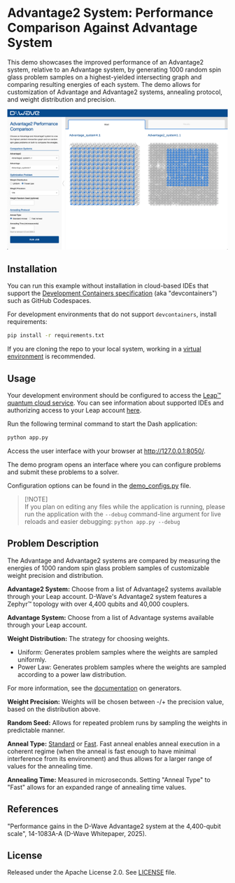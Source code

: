 # Advantage2 System: Performance Comparison Against Advantage System

This demo showcases the improved performance of an Advantage2 system, relative to an Advantage
system, by generating 1000 random spin glass problem samples on a highest-yielded intersecting
graph and comparing resulting energies of each system. The demo
allows for customization of Advantage and Advantage2 systems, annealing protocol, and weight
distribution and precision.

![Demo Example](static/demo.png)

<!-- Below is boilerplate instructions to be included, as is, in the final demo. -->

## Installation
You can run this example without installation in cloud-based IDEs that support the
[Development Containers specification](https://containers.dev/supporting) (aka "devcontainers")
such as GitHub Codespaces.

For development environments that do not support `devcontainers`, install requirements:

```bash
pip install -r requirements.txt
```

If you are cloning the repo to your local system, working in a
[virtual environment](https://docs.python.org/3/library/venv.html) is recommended.

## Usage
Your development environment should be configured to access the
[Leap&trade; quantum cloud service](https://docs.ocean.dwavesys.com/en/stable/overview/sapi.html).
You can see information about supported IDEs and authorizing access to your Leap account
[here](https://docs.dwavesys.com/docs/latest/doc_leap_dev_env.html).

Run the following terminal command to start the Dash application:

```bash
python app.py
```

Access the user interface with your browser at http://127.0.0.1:8050/.

The demo program opens an interface where you can configure problems and submit these problems to
a solver.

Configuration options can be found in the [demo_configs.py](demo_configs.py) file.

> [!NOTE]\
> If you plan on editing any files while the application is running, please run the application
with the `--debug` command-line argument for live reloads and easier debugging:
`python app.py --debug`

## Problem Description
The Advantage and Advantage2 systems are compared by measuring the energies of 1000 random spin
glass problem samples of customizable weight precision and distribution.


**Advantage2 System:** Choose from a list of Advantage2 systems available through your Leap account.
D-Wave's Advantage2 system features a Zephyr&trade; topology with over 4,400 qubits and 40,000
couplers.

**Advantage System:** Choose from a list of Advantage systems available through your Leap account.

**Weight Distribution:** The strategy for choosing weights.
- Uniform: Generates problem samples where the weights are sampled uniformly.
- Power Law: Generates problem samples where the weights are sampled according to a power law
distribution.

For more information, see the
[documentation](https://docs.dwavequantum.com/en/latest/ocean/api_ref_dimod/generators.html#random)
on generators.

**Weight Precision:** Weights will be chosen between -/+ the precision value, based on the
distribution above.

**Random Seed:** Allows for repeated problem runs by sampling the weights in predictable manner.

**Anneal Type:**
[Standard](https://docs.dwavequantum.com/en/latest/quantum_research/annealing.html#qpu-annealprotocol-standard)
or
[Fast](https://docs.dwavequantum.com/en/latest/quantum_research/annealing.html#qpu-annealprotocol-fast).
Fast anneal enables anneal execution in a coherent regime (when the anneal is fast enough to have
minimal interference from its environment) and thus allows for a larger range of values for the
annealing time.

**Annealing Time:** Measured in microseconds. Setting "Anneal Type" to "Fast" allows for an expanded
range of annealing time values.

## References

"Performance gains in the D-Wave Advantage2 system at the 4,400-qubit scale", 14-1083A-A
(D-Wave Whitepaper, 2025).

## License

Released under the Apache License 2.0. See [LICENSE](LICENSE) file.
